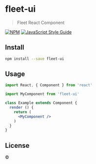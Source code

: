 # fleet-ui

> Fleet React Component

[![NPM](https://img.shields.io/npm/v/fleet-ui.svg)](https://www.npmjs.com/package/fleet-ui) [![JavaScript Style Guide](https://img.shields.io/badge/code_style-standard-brightgreen.svg)](https://standardjs.com)

## Install

```bash
npm install --save fleet-ui
```

## Usage

```jsx
import React, { Component } from 'react'

import MyComponent from 'fleet-ui'

class Example extends Component {
  render () {
    return (
      <MyComponent />
    )
  }
}
```

## License

 © [](https://github.com/)
